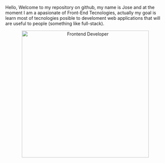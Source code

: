 Hello, Welcome to my repository on github, my name is Jose and at the moment I am a apasionate of Front-End Tecnologies, actually my goal is learn most of tecnologies posible to develoment web applications that will are useful to people (something like full-stack).

<p align="center">
  <img src="https://www.simplilearn.com/ice9/free_resources_article_thumb/full_front_back.jpg" alt="Frontend Developer" width='400px'/>
</p>



<!---
Josem1801/Josem1801 is a ✨ special ✨ repository because its `README.md` (this file) appears on your GitHub profile.
You can click the Preview link to take a look at your changes.
--->
